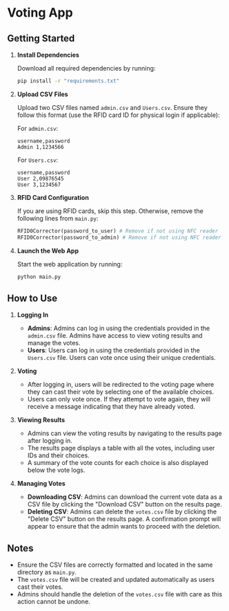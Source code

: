# Voting App

## Getting Started

1. **Install Dependencies**

   Download all required dependencies by running:
   ```bash
   pip install -r "requirements.txt"
   ```

2. **Upload CSV Files**

   Upload two CSV files named `admin.csv` and `Users.csv`. Ensure they follow this format (use the RFID card ID for physical login if applicable):
   
   For `admin.csv`:
   ```csv
   username,password
   Admin 1,1234566
   ```

   For `Users.csv`:
   ```csv
   username,password
   User 2,09876545
   User 3,1234567
   ```

3. **RFID Card Configuration**

   If you are using RFID cards, skip this step. Otherwise, remove the following lines from `main.py`:
   ```python
   RFID0Corrector(password_to_user) # Remove if not using NFC reader
   RFID0Corrector(password_to_admin) # Remove if not using NFC reader
   ```

4. **Launch the Web App**

   Start the web application by running:
   ```bash
   python main.py
   ```

## How to Use

1. **Logging In**

   - **Admins**: Admins can log in using the credentials provided in the `admin.csv` file. Admins have access to view voting results and manage the votes.
   - **Users**: Users can log in using the credentials provided in the `Users.csv` file. Users can vote once using their unique credentials.

2. **Voting**

   - After logging in, users will be redirected to the voting page where they can cast their vote by selecting one of the available choices.
   - Users can only vote once. If they attempt to vote again, they will receive a message indicating that they have already voted.

3. **Viewing Results**

   - Admins can view the voting results by navigating to the results page after logging in.
   - The results page displays a table with all the votes, including user IDs and their choices.
   - A summary of the vote counts for each choice is also displayed below the vote logs.

4. **Managing Votes**

   - **Downloading CSV**: Admins can download the current vote data as a CSV file by clicking the "Download CSV" button on the results page.
   - **Deleting CSV**: Admins can delete the `votes.csv` file by clicking the "Delete CSV" button on the results page. A confirmation prompt will appear to ensure that the admin wants to proceed with the deletion.

## Notes

- Ensure the CSV files are correctly formatted and located in the same directory as `main.py`.
- The `votes.csv` file will be created and updated automatically as users cast their votes.
- Admins should handle the deletion of the `votes.csv` file with care as this action cannot be undone.
